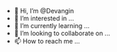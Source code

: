 - 👋 Hi, I’m @Devangin
- 👀 I’m interested in ...
- 🌱 I’m currently learning ...
- 💞️ I’m looking to collaborate on ...
- 📫 How to reach me ...

<!---
Devangin/Devangin is a ✨ special ✨ repository because its `README.md` (this file) appears on your GitHub profile.
You can click the Preview link to take a look at your changes.
--->
